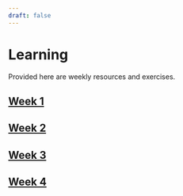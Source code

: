 ```yaml
---
draft: false
---
```


# Learning

Provided here are weekly resources and exercises.

## [Week 1](https://uoftctf.org/learning-page/week-1/)

## [Week 2](https://uoftctf.org/learning-page/week-2/)

## [Week 3](https://uoftctf.org/learning-page/week-3/)

## [Week 4](https://uoftctf.org/learning-page/week-4/)







